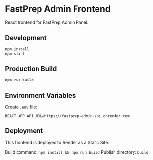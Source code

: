 # FastPrep Admin Frontend

React frontend for FastPrep Admin Panel.

## Development

```bash
npm install
npm start
```

## Production Build

```bash
npm run build
```

## Environment Variables

Create `.env` file:

```
REACT_APP_API_URL=https://fastprep-admin-api.onrender.com
```

## Deployment

This frontend is deployed to Render as a Static Site.

Build command: `npm install && npm run build`
Publish directory: `build`


